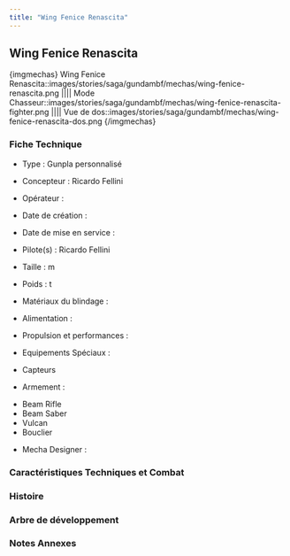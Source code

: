 ```yaml
---
title: "Wing Fenice Renascita"
---
```


Wing Fenice Renascita
---------------------


{imgmechas}
Wing Fenice Renascita::images/stories/saga/gundambf/mechas/wing-fenice-renascita.png
||||
Mode Chasseur::images/stories/saga/gundambf/mechas/wing-fenice-renascita-fighter.png
||||
Vue de dos::images/stories/saga/gundambf/mechas/wing-fenice-renascita-dos.png
{/imgmechas}
### Fiche Technique



- Type : Gunpla personnalisé
  
- Concepteur : Ricardo Fellini
  
- Opérateur : 
  
- Date de création : 
  
- Date de mise en service : 
  
- Pilote(s) : Ricardo Fellini
  
- Taille : m
  
- Poids : t
  
- Matériaux du blindage : 
  
- Alimentation : 
  
- Propulsion et performances : 
  
- Equipements Spéciaux :


* Capteurs


- Armement :


* Beam Rifle
* Beam Saber
* Vulcan
* Bouclier


- Mecha Designer : 


### Caractéristiques Techniques et Combat


### Histoire


### Arbre de développement


### Notes Annexes


